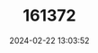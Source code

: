 ---
title: "161372"
category: "Bathyraja andriashevi"
draft: false
date: 2024-02-22 13:03:52
languages:
  Russian: ["Скат Андрияшева"]
  English: ["Little-eyed Skate"]
---